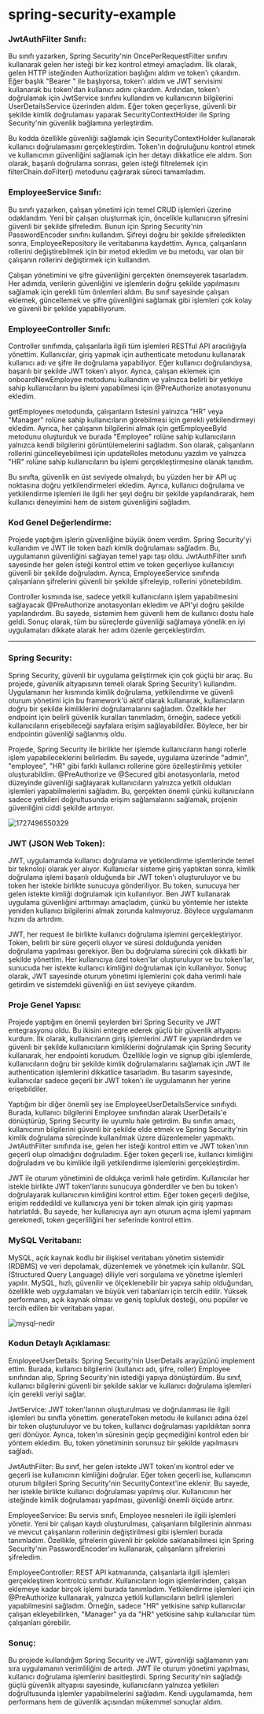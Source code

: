 # spring-security-example

### JwtAuthFilter Sınıfı:
Bu sınıfı yazarken, Spring Security'nin OncePerRequestFilter sınıfını kullanarak gelen her isteği bir kez kontrol etmeyi amaçladım. İlk olarak, gelen HTTP isteğinden Authorization başlığını aldım ve token'ı çıkardım. Eğer başlık "Bearer " ile başlıyorsa, token'ı aldım ve JWT servisimi kullanarak bu token'dan kullanıcı adını çıkardım. Ardından, token'ı doğrulamak için JwtService sınıfını kullandım ve kullanıcının bilgilerini UserDetailsService üzerinden aldım. Eğer token geçerliyse, güvenli bir şekilde kimlik doğrulaması yaparak SecurityContextHolder ile Spring Security'nin güvenlik bağlamına yerleştirdim.

Bu kodda özellikle güvenliği sağlamak için SecurityContextHolder kullanarak kullanıcı doğrulamasını gerçekleştirdim. Token'ın doğruluğunu kontrol etmek ve kullanıcının güvenliğini sağlamak için her detayı dikkatlice ele aldım. Son olarak, başarılı doğrulama sonrası, gelen isteği filtrelemek için filterChain.doFilter() metodunu çağırarak süreci tamamladım.

### EmployeeService Sınıfı:
Bu sınıfı yazarken, çalışan yönetimi için temel CRUD işlemleri üzerine odaklandım. Yeni bir çalışan oluşturmak için, öncelikle kullanıcının şifresini güvenli bir şekilde şifreledim. Bunun için Spring Security'nin PasswordEncoder sınıfını kullandım. Şifreyi doğru bir şekilde şifreledikten sonra, EmployeeRepository ile veritabanına kaydettim. Ayrıca, çalışanların rollerini değiştirebilmek için bir metod ekledim ve bu metodu, var olan bir çalışanın rollerini değiştirmek için kullandım.

Çalışan yönetimini ve şifre güvenliğini gerçekten önemseyerek tasarladım. Her adımda, verilerin güvenliğini ve işlemlerin doğru şekilde yapılmasını sağlamak için gerekli tüm önlemleri aldım. Bu sınıf sayesinde çalışan eklemek, güncellemek ve şifre güvenliğini sağlamak gibi işlemleri çok kolay ve güvenli bir şekilde yapabiliyorum.

### EmployeeController Sınıfı:
Controller sınıfımda, çalışanlarla ilgili tüm işlemleri RESTful API aracılığıyla yönettim. Kullanıcılar, giriş yapmak için authenticate metodunu kullanarak kullanıcı adı ve şifre ile doğrulama yapabiliyor. Eğer kullanıcı doğrulandıysa, başarılı bir şekilde JWT token'ı alıyor. Ayrıca, çalışan eklemek için onboardNewEmployee metodunu kullandım ve yalnızca belirli bir yetkiye sahip kullanıcıların bu işlemi yapabilmesi için @PreAuthorize anotasyonunu ekledim.

getEmployees metodunda, çalışanların listesini yalnızca "HR" veya "Manager" rolüne sahip kullanıcıların görebilmesi için gerekli yetkilendirmeyi ekledim. Ayrıca, her çalışanın bilgilerini almak için getEmployeeById metodunu oluşturduk ve burada "Employee" rolüne sahip kullanıcıların yalnızca kendi bilgilerini görüntülemelerini sağladım. Son olarak, çalışanların rollerini güncelleyebilmesi için updateRoles metodunu yazdım ve yalnızca "HR" rolüne sahip kullanıcıların bu işlemi gerçekleştirmesine olanak tanıdım.

Bu sınıfta, güvenlik en üst seviyede olmalıydı, bu yüzden her bir API uç noktasına doğru yetkilendirmeleri ekledim. Ayrıca, kullanıcı doğrulama ve yetkilendirme işlemleri ile ilgili her şeyi doğru bir şekilde yapılandırarak, hem kullanıcı deneyimini hem de sistem güvenliğini sağladım.

### Kod Genel Değerlendirme:
Projede yaptığım işlerin güvenliğine büyük önem verdim. Spring Security'yi kullandım ve JWT ile token bazlı kimlik doğrulaması sağladım. Bu, uygulamanın güvenliğini sağlayan temel yapı taşı oldu. JwtAuthFilter sınıfı sayesinde her gelen isteği kontrol ettim ve token geçerliyse kullanıcıyı güvenli bir şekilde doğruladım. Ayrıca, EmployeeService sınıfında çalışanların şifrelerini güvenli bir şekilde şifreleyip, rollerini yönetebildim.

Controller kısmında ise, sadece yetkili kullanıcıların işlem yapabilmesini sağlayacak @PreAuthorize anotasyonları ekledim ve API'yi doğru şekilde yapılandırdım. Bu sayede, sistemim hem güvenli hem de kullanıcı dostu hale geldi. Sonuç olarak, tüm bu süreçlerde güvenliği sağlamaya yönelik en iyi uygulamaları dikkate alarak her adımı özenle gerçekleştirdim.

<hr />

### Spring Security:
Spring Security, güvenli bir uygulama geliştirmek için çok güçlü bir araç. Bu projede, güvenlik altyapısının temeli olarak Spring Security'i kullandım. Uygulamanın her kısmında kimlik doğrulama, yetkilendirme ve güvenli oturum yönetimi için bu framework'ü aktif olarak kullanarak, kullanıcıların doğru bir şekilde kimliklerini doğrulamalarını sağladım. Özellikle her endpoint için belirli güvenlik kuralları tanımladım, örneğin, sadece yetkili kullanıcıların erişebileceği sayfalara erişim sağlayabildiler. Böylece, her bir endpointin güvenliği sağlanmış oldu.

Projede, Spring Security ile birlikte her işlemde kullanıcıların hangi rollerle işlem yapabileceklerini belirledim. Bu sayede, uygulama üzerinde "admin", "employee", "HR" gibi farklı kullanıcı rollerine göre özelleştirilmiş yetkiler oluşturabildim. @PreAuthorize ve @Secured gibi anotasyonlarla, metod düzeyinde güvenliği sağlayarak kullanıcıların yalnızca yetkili oldukları işlemleri yapabilmelerini sağladım. Bu, gerçekten önemli çünkü kullanıcıların sadece yetkileri doğrultusunda erişim sağlamalarını sağlamak, projenin güvenliğini ciddi şekilde artırıyor.

![1727496550329](https://github.com/user-attachments/assets/7c2cb0fe-a83b-4f80-8389-76419a8d7caf)

### JWT (JSON Web Token):
JWT, uygulamamda kullanıcı doğrulama ve yetkilendirme işlemlerinde temel bir teknoloji olarak yer alıyor. Kullanıcılar sisteme giriş yaptıktan sonra, kimlik doğrulama işlemi başarılı olduğunda bir JWT token'ı oluşturuluyor ve bu token her istekle birlikte sunucuya gönderiliyor. Bu token, sunucuya her gelen istekte kimliği doğrulamak için kullanılıyor. Ben JWT kullanarak uygulama güvenliğini arttırmayı amaçladım, çünkü bu yöntemle her istekte yeniden kullanıcı bilgilerini almak zorunda kalmıyoruz. Böylece uygulamanın hızını da artırdım.

JWT, her request ile birlikte kullanıcı doğrulama işlemini gerçekleştiriyor. Token, belirli bir süre geçerli oluyor ve süresi dolduğunda yeniden doğrulama yapılması gerekiyor. Ben bu doğrulama sürecini çok dikkatli bir şekilde yönettim. Her kullanıcıya özel token'lar oluşturuluyor ve bu token'lar, sunucuda her istekte kullanıcı kimliğini doğrulamak için kullanılıyor. Sonuç olarak, JWT sayesinde oturum yönetimi işlemlerini çok daha verimli hale getirdim ve sistemdeki güvenliği en üst seviyeye çıkardım.

### Proje Genel Yapısı:
Projede yaptığım en önemli şeylerden biri Spring Security ve JWT entegrasyonu oldu. Bu ikisini entegre ederek güçlü bir güvenlik altyapısı kurdum. İlk olarak, kullanıcıların giriş işlemlerini JWT ile yapılandırdım ve güvenli bir şekilde kullanıcıların kimliklerini doğrulamak için Spring Security kullanarak, her endpointi korudum. Özellikle login ve signup gibi işlemlerde, kullanıcıların doğru bir şekilde kimlik doğrulamalarını sağlamak için JWT ile authentication işlemlerini dikkatlice tasarladım. Bu tasarım sayesinde, kullanıcılar sadece geçerli bir JWT token'ı ile uygulamanın her yerine erişebildiler.

Yaptığım bir diğer önemli şey ise EmployeeUserDetailsService sınıfıydı. Burada, kullanıcı bilgilerini Employee sınıfından alarak UserDetails'e dönüştürüp, Spring Security ile uyumlu hale getirdim. Bu sınıfın amacı, kullanıcının bilgilerini güvenli bir şekilde elde etmek ve Spring Security'nin kimlik doğrulama sürecinde kullanılmak üzere düzenlemeler yapmaktı. JwtAuthFilter sınıfında ise, gelen her isteği kontrol ettim ve JWT token'ının geçerli olup olmadığını doğruladım. Eğer token geçerli ise, kullanıcı kimliğini doğruladım ve bu kimlikle ilgili yetkilendirme işlemlerini gerçekleştirdim.

JWT ile oturum yönetimini de oldukça verimli hale getirdim. Kullanıcılar her istekle birlikte JWT token'larını sunucuya gönderdiler ve ben bu token'ı doğrulayarak kullanıcının kimliğini kontrol ettim. Eğer token geçerli değilse, erişim reddedildi ve kullanıcıya yeni bir token almak için giriş yapması hatırlatıldı. Bu sayede, her kullanıcıya ayrı ayrı oturum açma işlemi yapmam gerekmedi, token geçerliliğini her seferinde kontrol ettim.

### MySQL Veritabanı:
MySQL, açık kaynak kodlu bir ilişkisel veritabanı yönetim sistemidir (RDBMS) ve veri depolamak, düzenlemek ve yönetmek için kullanılır. SQL (Structured Query Language) diliyle veri sorgulama ve yönetme işlemleri yapılır. MySQL, hızlı, güvenilir ve ölçeklenebilir bir yapıya sahip olduğundan, özellikle web uygulamaları ve büyük veri tabanları için tercih edilir. Yüksek performansı, açık kaynak olması ve geniş topluluk desteği, onu popüler ve tercih edilen bir veritabanı yapar.

![mysql-nedir](https://github.com/user-attachments/assets/6a119cf0-c5ec-4049-b539-eb525caab057)


### Kodun Detaylı Açıklaması:
EmployeeUserDetails: Spring Security'nin UserDetails arayüzünü implement ettim. Burada, kullanıcı bilgilerini (kullanıcı adı, şifre, roller) Employee sınıfından alıp, Spring Security'nin istediği yapıya dönüştürdüm. Bu sınıf, kullanıcı bilgilerini güvenli bir şekilde saklar ve kullanıcı doğrulama işlemleri için gerekli veriyi sağlar.

JwtService: JWT token'larının oluşturulması ve doğrulanması ile ilgili işlemleri bu sınıfla yönettim. generateToken metodu ile kullanıcı adına özel bir token oluşturuluyor ve bu token, kullanıcı doğrulaması yapıldıktan sonra geri dönüyor. Ayrıca, token'ın süresinin geçip geçmediğini kontrol eden bir yöntem ekledim. Bu, token yönetiminin sorunsuz bir şekilde yapılmasını sağladı.

JwtAuthFilter: Bu sınıf, her gelen istekte JWT token'ını kontrol eder ve geçerli ise kullanıcının kimliğini doğrular. Eğer token geçerli ise, kullanıcının oturum bilgileri Spring Security'nin SecurityContext'ine eklenir. Bu sayede, her istekle birlikte kullanıcı doğrulaması yapılmış olur. Kullanıcının her isteğinde kimlik doğrulaması yapılması, güvenliği önemli ölçüde artırır.

EmployeeService: Bu servis sınıfı, Employee nesneleri ile ilgili işlemleri yönetir. Yeni bir çalışan kaydı oluşturulması, çalışanların bilgilerinin alınması ve mevcut çalışanların rollerinin değiştirilmesi gibi işlemleri burada tanımladım. Özellikle, şifrelerin güvenli bir şekilde saklanabilmesi için Spring Security'nin PasswordEncoder'ını kullanarak, çalışanların şifrelerini şifreledim.

EmployeeController: REST API katmanında, çalışanlarla ilgili işlemleri gerçekleştiren kontrolcü sınıfıdır. Kullanıcıların login işlemlerinden, çalışan eklemeye kadar birçok işlemi burada tanımladım. Yetkilendirme işlemleri için @PreAuthorize kullanarak, yalnızca yetkili kullanıcıların belirli işlemleri yapabilmesini sağladım. Örneğin, sadece "HR" yetkisine sahip kullanıcılar çalışan ekleyebilirken, "Manager" ya da "HR" yetkisine sahip kullanıcılar tüm çalışanları görebilir.

### Sonuç:
Bu projede kullandığım Spring Security ve JWT, güvenliği sağlamanın yanı sıra uygulamanın verimliliğini de artırdı. JWT ile oturum yönetimi yapılması, kullanıcı doğrulama işlemlerini basitleştirdi. Spring Security'nin sağladığı güçlü güvenlik altyapısı sayesinde, kullanıcıların yalnızca yetkileri doğrultusunda işlemler yapabilmelerini sağladım. Kendi uygulamamda, hem performans hem de güvenlik açısından mükemmel sonuçlar aldım.
